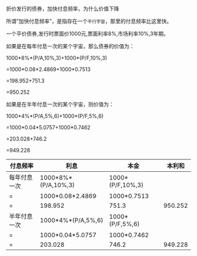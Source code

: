 折价发行的债券，加快付息频率，为什么价值下降

所谓“加快付息频率”，是指存在一个`平行宇宙`，那里的付息频率比这里快。

一个平价债券,发行时票面价1000元,票面利率8%,市场利率10%,3年期。

如果是在每年付息一次的某个宇宙，那么债券的价值为：

1000\*8%\*(P/A,10%,3)+1000\*(P/F,10%,3)

=1000\*0.08\*2.4869+1000\*0.7513

=198.952+751.3

=950.252

如果是在半年付息一次的某个宇宙，则价值为：

1000\*4%\*(P/A,5%,6)+1000\*(P/F,5%,6)

=1000\*0.04\*5.0757+1000\*0.7462

=203.028+746.2

=949.228

| 付息频率     | 利息                  | 本金              | 本利和  |
|--------------|-----------------------|-------------------|---------|
| 每年付息一次 | 1000\*8%\*(P/A,10%,3) | 1000\*(P/F,10%,3) |         |
| =            | 1000\*0.08\*2.4869    | 1000\*0.7513      |         |
| =            | 198.952               | 751.3             | 950.252 |
| 半年付息一次 | 1000\*4%\*(P/A,5%,6)  | 1000\*(P/F,5%,6)  |         |
| =            | 1000\*0.04\*5.0757    | 1000\*0.7462      |         |
| =            | 203.028               | 746.2             | 949.228 |
